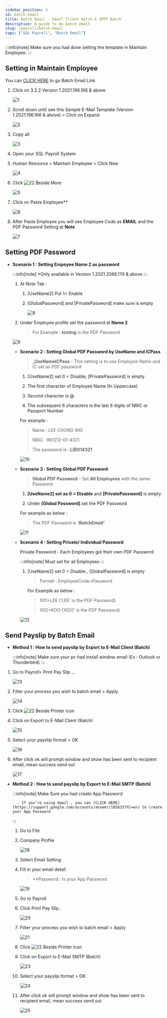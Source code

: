 ```yaml
---
sidebar_position: 3
id: batch-email
title: Batch Email - Email Client Batch & SMTP Batch
description: A guide to do batch email
slug: /payroll/batch-email
tags: ["SQL Payroll", "Batch Email"]
---
```


:::info[note]
Make sure you had done setting the template in Maintain Employee.
:::

## Setting in Maintain Employee

You can [CLICK HERE](https://wiki.sql.com.my/wiki/Fast_Report_-_E-Mail_Client_(Batch)_%26_E-Mail_(Native)#Version_1.2021.196.166_.26_above) to go Batch Email Link

1. Click on 3.2.2 Version 1.2021.196.166 & above

    ![1](/img/payroll/batch-email/1.png)

2. Scroll down until see this Sample E-Mail Template (Version 1.2021.196.166 & above) > Click on Expand

    ![2](/img/payroll/batch-email/2.png)

3. Copy all

    ![3](/img/payroll/batch-email/3.png)

4. Open your SQL Payroll System

5. Human Resource > Maintain Employee > Click New

    ![4](/img/payroll/batch-email/4.png)

6. Click ![22](/img/payroll/batch-email/22.png) Beside More

    ![5](/img/payroll/batch-email/5.png)

7. Click on Paste Employee**

    ![6](/img/payroll/batch-email/6.png)

8. After Paste Employee you will see Employee Code as **EMAIL** and the PDF Password Setting at **Note**

    ![7](/img/payroll/batch-email/7.png)

## Setting PDF Password

- **Scenario 1 : Setting Empoyee Name 2 as password**

    :::info[note]
    *Only available in Version 1.2021.2066.174 & above
    :::

  1. At Note Tab :

     1. [UseName2] Put 1= Enable

     2. [GlobalPassword] and [PrivatePassword] make sure is empty

        ![8](/img/payroll/batch-email/8.png)

  2. Under Employee profile set the password at **Name 2**

        >For Example : ***testing*** is the PDF Password

    ![9](/img/payroll/batch-email/9.png)

  - **Scenario 2 :  Setting Global PDF Password by UseName and ICPass**

    >**_UseNameICPass** - This setting is to use Employee Name and IC set as PDF password

    1. [UseName2] set 0 = Disable, [PrivatePassword] is empty

    2. The first character of Employee Name (In Uppercase)

    3. Second character is @

    4. The subsequent 6 characters is the last 6 digits of NRIC or Passport Number

    For example :
    >Name : LEE CHONG WEI
    >
    >NRIC : 961212-01-4321
    >
    >The password is : **L@014321**

    ![10](/img/payroll/batch-email/10.png)

  - **Scenario 3 : Setting Global PDF Password**

    >**Global PDF Password** - Set **All Employees** with the same Password

    1. **[UseName2] set as 0 = Disable** and **[PrivatePassword]** is empty

    2. Under **[Global Password]** set the PDF Password

    For example as below :
    >The PDF Password is ***‘BatchEmail’***

    ![11](/img/payroll/batch-email/11.png)

  - **Scenario 4 : Setting Private/ Individual Password**

    Private Password - Each Employees got their own PDF Password

    :::info[note]
    Must set for all Employees
    :::

    1. [UseName2] set 0 = Disable , [GlobalPassword] is empty

        >Format : EmployeeCode=Password

        For Example as below :
        >001=LEE (‘LEE’ is the PDF Password)
        >
        >002=KOO (‘KOO’ is the PDF Password)

    ![12](/img/payroll/batch-email/12.png)

## Send Payslip by Batch Email

- **Method 1 : How to send payslip by Export to E-Mail Client (Batch)**

    :::info[note]
    Make sure your pc had install window email (Ex : Outlook or Thunderbird)
    :::

1. Go to Payroll> Print Pay Slip ...

    ![13](/img/payroll/batch-email/13.png)

2. Filter your process you wish to batch email > Apply

    ![14](/img/payroll/batch-email/14.png)

3. Click ![22](/img/payroll/batch-email/22.png) Beside Printer icon

4. Click on Export to E-Mail Client (Batch)

    ![15](/img/payroll/batch-email/15.png)

5. Select your payslip format > OK

    ![16](/img/payroll/batch-email/16.png)

6. After click ok will prompt window and show has been sent to recipient email, mean success send out

    ![17](/img/payroll/batch-email/17.png)

- **Method 2 : How to send payslip by Export to E-Mail SMTP (Batch)**

    :::info[note]
        Make Sure you had create App Password

        - If you’re using Gmail , you can [CLICK HERE](https://support.google.com/accounts/answer/185833?hl=en) to create your App Password
    :::

  1. Go to File

  2. Company Profile

        ![18](/img/payroll/batch-email/18.png)

  3. Select Email Setting

  4. Fill in your email detail
        >**Password : Is your App Password

        ![19](/img/payroll/batch-email/19.png)

  5. Go to Payroll

  6. Click Print Pay Slip..

        ![20](/img/payroll/batch-email/20.png)

  7. Filter your process you wish to batch email > Apply

        ![21](/img/payroll/batch-email/21.png)

  8. Click ![22](/img/payroll/batch-email/22.png) Beside Printer icon

  9. Click on Export to E-Mail SMTP (Batch)

        ![23](/img/payroll/batch-email/23.png)

  10. Select your payslip format > OK

        ![24](/img/payroll/batch-email/24.png)

  11. After click ok will prompt window and show has been sent to recipient email, mean success send out

        ![25](/img/payroll/batch-email/25.png)
